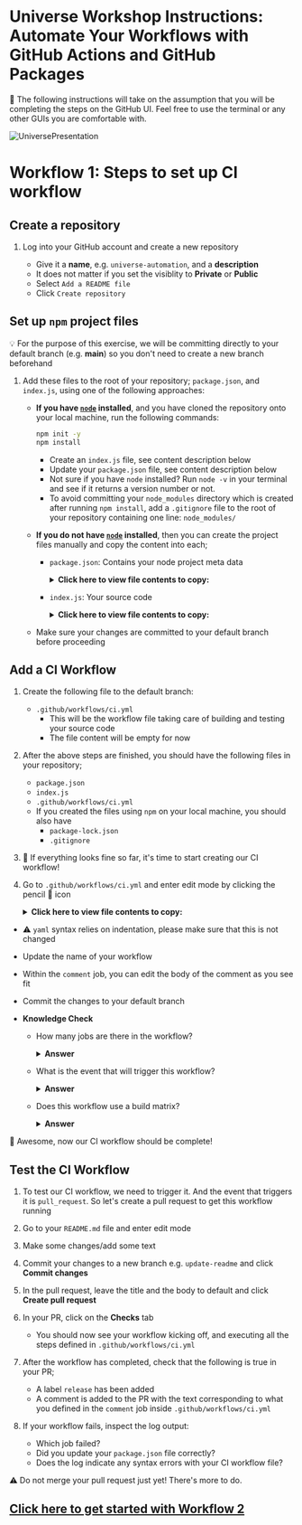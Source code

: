 # Universe Workshop Instructions: Automate Your Workflows with GitHub Actions and GitHub Packages

:bookmark: The following instructions will take on the assumption that you will be completing the steps on the GitHub UI. Feel free to use the terminal or any other GUIs you are comfortable with.

![UniversePresentation](https://user-images.githubusercontent.com/38323656/101427774-1eb7b200-38c5-11eb-912a-f3ce02211d2c.png)

# Workflow 1: Steps to set up CI workflow

## Create a repository

1. Log into your GitHub account and create a new repository

    - Give it a **name**, e.g. `universe-automation`, and a **description**
    - It does not matter if you set the visiblity to **Private** or **Public**
    - Select `Add a README file`
    - Click `Create repository`

## Set up `npm` project files

:bulb: For the purpose of this exercise, we will be committing directly to your default branch (e.g. **main**) so you don't need to create a new branch beforehand

1. Add these files to the root of your repository; `package.json`, and `index.js`, using one of the following approaches:

    - **If you have [`node`](https://nodejs.org/en/) installed**, and you have cloned the repository onto your local machine, run the following commands:

      ```sh
      npm init -y
      npm install
      ```
      - Create an `index.js` file, see content description below
      - Update your `package.json` file, see content description below
      - Not sure if you have `node` installed? Run `node -v` in your terminal and see if it returns a version number or not.
      - To avoid committing your `node_modules` directory which is created after running `npm install`, add a `.gitignore` file to the root of your repository containing one line: `node_modules/`

    - **If you do not have [`node`](https://nodejs.org/en/) installed**, then you can create the project files manually and copy the content into each;
      - `package.json`: Contains your node project meta data

        <details>
        <summary><b>Click here to view file contents to copy:</b></summary>
        </br>
        :bulb: <b>Replace the placeholders OWNER with your GitHub handle or organization name (if you created the repository in an organization), and REPOSITORY_NAME.</b>
        </br>
        :warning: <b>Your package name cannot contain uppercase letters! If your values for OWNER and/or REPOSITORY contains uppercase letters, change them to lowercase before proceeding.</b>

        ```json
        {
          "name": "@<owner>/<repository-name>",
          "version": "1.0.0",
          "description": "Demo repository for GitHub Universe 2020",
          "main": "index.js",
          "scripts": {
            "test": "echo \"No tests specified, but that's alright for now!\" && exit 0"
          },
          "repository": {
            "type": "git",
            "url": "git+https://github.com/<owner>/<repository-name>.git"
          },
          "keywords": [],
          "author": "",
          "license": "ISC",
          "bugs": {
            "url": "https://github.com/<owner>/<repository-name>/issues"
          },
          "homepage": "https://github.com/<owner>/<repository-name>#readme",
          "dependencies": {}
        }
        ```
        </details>

      - `index.js`: Your source code
        <details>
        <summary><b>Click here to view file contents to copy:</b></summary>
        </br>

        ```js
        console.log("Hello, GitHub Universe!")
        ```
        </details>
    
    - Make sure your changes are committed to your default branch before proceeding

## Add a CI Workflow

1. Create the following file to the default branch:

    - `.github/workflows/ci.yml`
      - This will be the workflow file taking care of building and testing your source code
      - The file content will be empty for now

1. After the above steps are finished, you should have the following files in your repository;
    - `package.json`
    - `index.js`
    - `.github/workflows/ci.yml`
    - If you created the files using `npm` on your local machine, you should also have
      - `package-lock.json`
      - `.gitignore`

1. :tada: If everything looks fine so far, it's time to start creating our CI workflow!

1. Go to `.github/workflows/ci.yml` and enter edit mode by clicking the pencil :pencil: icon
        <details>
        <summary><b>Click here to view file contents to copy:</b></summary>
        </br>

      ```yaml
      #####################################
      #      Automate your workflow       #
      #   GitHub Universe Workshop 2020   #
      #####################################

      # This workflow will run CI on your codebase, label your PR, and comment on the result

      name: MYWORKFLOW

      on:
        pull_request: # the workflow will trigger on every pull request event

      jobs:
        build:
          runs-on: ubuntu-latest

          strategy:
            matrix:
              node-version: [12.x, 14.x] # matrix for building and testing your code across multiple node versions

          steps:
            - name: Checkout
              uses: actions/checkout@v2
            - name: Build node version ${{ matrix.node-version }}
              uses: actions/setup-node@v1
              with:
                  node-version: ${{ matrix.node-version }}
            - run: npm install
            - run: npm run build --if-present
            - run: npm test

        label:
          runs-on: ubuntu-latest

          needs: build #this ensures that we only trigger the label job if ci is successful

          steps:
            - name: Checkout
              uses: actions/checkout@v2
            - uses: actions/github-script@v3
              with:
                github-token: ${{ secrets.GITHUB_TOKEN }}
                script: |
                  github.issues.addLabels({
                    issue_number: context.issue.number,
                    owner: context.repo.owner,
                    repo: context.repo.repo,
                    labels: ['release']
                  })

        comment:
          runs-on: ubuntu-latest

          needs: [build, label]

          steps:
            - name: Checkout
              uses: actions/checkout@v2
            - name: Comment on the result
              uses: actions/github-script@v3
              with:
                github-token: ${{ secrets.GITHUB_TOKEN }}
                script: |
                  github.issues.createComment({
                    issue_number: context.issue.number,
                    owner: context.repo.owner,
                    repo: context.repo.repo,
                    body: `
                    Great job **@${context.payload.sender.login}**! Your CI passed, and the PR has been automatically labelled.

                    Once ready, we will merge this PR to trigger the next part of the automation :rocket:
                    `
                  })
      ```
      </details>

- :warning: `yaml` syntax relies on indentation, please make sure that this is not changed
- Update the name of your workflow
- Within the `comment` job, you can edit the body of the comment as you see fit
- Commit the changes to your default branch

- **Knowledge Check**

  - How many jobs are there in the workflow?
    <details><summary><b>Answer</b></summary>
    The workflow contains three jobs:

    - a build-job,
    - a label-job,
    - a comment-job
  </details>

  - What is the event that will trigger this workflow?
    <details><summary><b>Answer</b></summary>
    The workflow is triggered by any pull request events.
    </details>

  - Does this workflow use a build matrix?
    <details><summary><b>Answer</b></summary>
    Yes, this workflow will build and test across multiple node versions.
    </details>

:tada: Awesome, now our CI workflow should be complete!

## Test the CI Workflow

1. To test our CI workflow, we need to trigger it. And the event that triggers it is `pull_request`. So let's create a pull request to get this workflow running

1. Go to your `README.md` file and enter edit mode

1. Make some changes/add some text

1. Commit your changes to a new branch e.g. `update-readme` and click **Commit changes**

1. In the pull request, leave the title and the body to default and click **Create pull request**

1. In your PR, click on the **Checks** tab
    - You should now see your workflow kicking off, and executing all the steps defined in `.github/workflows/ci.yml`

1. After the workflow has completed, check that the following is true in your PR;
    - A label `release` has been added
    - A comment is added to the PR with the text corresponding to what you defined in the `comment` job inside `.github/workflows/ci.yml`

1. If your workflow fails, inspect the log output:
    - Which job failed?
    - Did you update your `package.json` file correctly?
    - Does the log indicate any syntax errors with your CI workflow file?

:warning: Do not merge your pull request just yet! There's more to do.

## [Click here to get started with Workflow 2](./workshop_instructions2.md)

